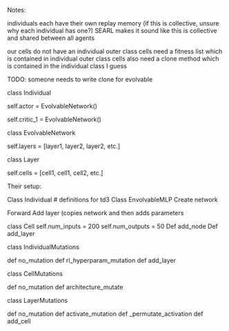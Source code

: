 Notes:

individuals each have their own replay memory
(if this is collective, unsure why each individual has one?)
SEARL makes it sound like this is collective and shared between
all agents

our cells do not have an individual outer class
cells need a fitness list which is contained in individual outer class
cells also need a clone method which is contained in the individual class
I guess 

TODO:
    someone needs to write clone for evolvable 




class Individual 

self.actor = EvolvableNetwork() 

self.critic_1 = EvolvableNetwork() 

  

class EvolvableNetwork 

self.layers = [layer1, layer2, layer2, etc.] 

  

class Layer 

self.cells = [cell1, cell1, cell2, etc.] 

 

  

Their setup: 

Class Individual # definitions for td3
Class EnvolvableMLP
Create network 

Forward
Add layer (copies network and then adds parameters 

 

 

 

 

class Cell
self.num_inputs = 200
self.num_outputs = 50
Def add_node
Def add_layer 

  

  

class IndividualMutations 

def no_mutation
def rl_hyperparam_mutation
def add_layer 

  

class CellMutations 

def no_mutation
def architecture_mutate 

  

class LayerMutations 

def no_mutation
def activate_mutation
def _permutate_activation
def add_cell 